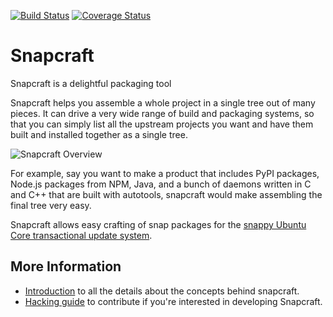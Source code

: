[![Build Status][travis-image]][travis-url] [![Coverage Status][coveralls-image]][coveralls-url]

# Snapcraft

Snapcraft is a delightful packaging tool

Snapcraft helps you assemble a whole project in a single tree out of
many pieces. It can drive a very wide range of build and packaging systems,
so that you can simply list all the upstream projects you want and have
them built and installed together as a single tree.

![Snapcraft Overview][overview-image]

For example, say you want to make a product that includes PyPI packages,
Node.js packages from NPM, Java, and a bunch of daemons written in C and
C++ that are built with autotools, snapcraft would make assembling the
final tree very easy.

Snapcraft allows easy crafting of snap packages for the [snappy Ubuntu Core
transactional update system](http://ubuntu.com/snappy).

## More Information

* [Introduction](docs/intro.md) to all the details about the concepts behind snapcraft.
* [Hacking guide](HACKING.md) to contribute if you're interested in developing Snapcraft.

[travis-image]: https://travis-ci.org/ubuntu-core/snapcraft.svg?branch=master
[travis-url]: https://travis-ci.org/ubuntu-core/snapcraft

[coveralls-image]: https://coveralls.io/repos/ubuntu-core/snapcraft/badge.svg?branch=master&service=github
[coveralls-url]: https://coveralls.io/github/ubuntu-core/snapcraft?branch=master

[overview-image]: https://rawgit.com/ted-gould/snapcraft/snapcraft-overview-diagram/docs/snapcraft%20overview.svg
